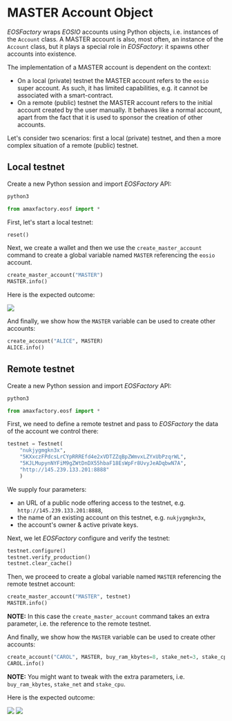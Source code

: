 # MASTER Account Object

*EOSFactory* wraps *EOSIO* accounts using Python objects, i.e. instances of the `Account` class. A MASTER account is also, most often, an instance of the `Account` class, but it plays a special role in *EOSFactory*: it spawns other accounts into existence.

The implementation of a MASTER account is dependent on the context:

* On a local (private) testnet the MASTER account refers to the `eosio` super account. As such, it has limited capabilities, e.g. it cannot be associated with a smart-contract.
* On a remote (public) testnet the MASTER account refers to the initial account created by the user manually. It behaves like a normal account, apart from the fact that it is used to sponsor the creation of other accounts.

Let's consider two scenarios: first a local (private) testnet, and then a more complex situation of a remote (public) testnet.

## Local testnet

Create a new Python session and import *EOSFactory* API:

```bash
python3
```

```python
from amaxfactory.eosf import *
```

First, let's start a local testnet:

```python
reset()
```

Next, we create a wallet and then we use the `create_master_account` command to create a global variable named `MASTER` referencing the `eosio` account.

```python
create_master_account("MASTER")
MASTER.info()
```
Here is the expected outcome:

![](../images/master_account_local.png)

And finally, we show how the `MASTER` variable can be used to create other accounts:

```python
create_account("ALICE", MASTER)
ALICE.info()
```

## Remote testnet

Create a new Python session and import *EOSFactory* API:

```bash
python3
```

```python
from amaxfactory.eosf import *
```

First, we need to define a remote testnet and pass to *EOSFactory* the data of the account we control there:

```python
testnet = Testnet(
    "nukjygmgkn3x",
    "5KXxczFPdcsLrCYpRRREfd4e2xVDTZZqBpZWmvxLZYxUbPzqrWL",
    "5KJLMupynNYFiM9gZWtDnDX55hbaF18EsWpFr8UvyJeADqbwN7A",
    "http://145.239.133.201:8888"
    )
```

We supply four parameters:

- an URL of a public node offering access to the testnet, e.g. `http://145.239.133.201:8888`,
- the name of an existing account on this testnet, e.g. `nukjygmgkn3x`,
- the account's owner & active private keys.

Next, we let *EOSFactory* configure and verify the testnet:

```python
testnet.configure()
testnet.verify_production()
testnet.clear_cache()
```

Then, we proceed to create a global variable named `MASTER` referencing the remote testnet account:

```python
create_master_account("MASTER", testnet)
MASTER.info()
```

**NOTE:** In this case the `create_master_account` command takes an extra parameter, i.e. the reference to the remote testnet.

And finally, we show how the `MASTER` variable can be used to create other accounts:

```python
create_account("CAROL", MASTER, buy_ram_kbytes=8, stake_net=3, stake_cpu=3)
CAROL.info()
```

**NOTE:** You might want to tweak with the extra parameters, i.e. `buy_ram_kbytes`, `stake_net` and `stake_cpu`.

Here is the expected outcome:

![](../images/master_account_remote_master.png)
![](../images/master_account_remote_carol.png)

